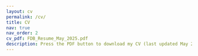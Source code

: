 ```yaml
---
layout: cv
permalink: /cv/
title: CV
nav: true
nav_order: 2
cv_pdf: FDB_Resume_May_2025.pdf
description: Press the PDF button to download my CV (last updated May 2025)
---
```

